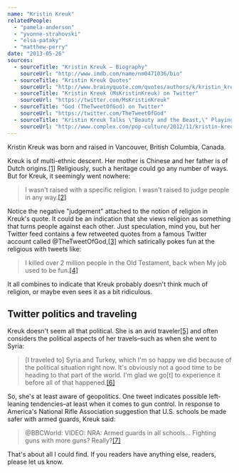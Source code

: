 ```yaml
---
name: "Kristin Kreuk"
relatedPeople:
  - "pamela-anderson"
  - "yvonne-strahovski"
  - "elsa-pataky"
  - "matthew-perry"
date: "2013-05-26"
sources:
  - sourceTitle: "Kristin Kreuk – Biography"
    sourceUrl: "http://www.imdb.com/name/nm0471036/bio"
  - sourceTitle: "Kristin Kreuk Quotes"
    sourceUrl: "http://www.brainyquote.com/quotes/authors/k/kristin_kreuk.html?vm=l"
  - sourceTitle: "Kristin Kreuk (MsKristinKreuk) on Twitter"
    sourceUrl: "https://twitter.com/MsKristinKreuk"
  - sourceTitle: "God (TheTweetOfGod) on Twitter"
    sourceUrl: "https://twitter.com/TheTweetOfGod"
  - sourceTitle: "Kristin Kreuk Talks \"Beauty and the Beast,\" Playing a Butt-Kicking Belle, & Her \"Wild Woman Adventures.\""
    sourceUrl: "http://www.complex.com/pop-culture/2012/11/kristin-kreuk-talks-beauty-and-the-beast"
---
```


Kristin Kreuk was born and raised in Vancouver, British Columbia, Canada.

Kreuk is of multi-ethnic descent. Her mother is Chinese and her father is of Dutch origins.<a class="source-citation" href="#http://www.imdb.com/name/nm0471036/bio" title="Kristin Kreuk – Biography">[1]</a> Religiously, such a heritage could go any number of ways. But for Kreuk, it seemingly went nowhere:

>I wasn't raised with a specific religion. I wasn't raised to judge people in any way.<a class="source-citation" href="#http://www.brainyquote.com/quotes/authors/k/kristin_kreuk.html?vm=l" title="Kristin Kreuk Quotes">[2]</a>

Notice the negative "judgement" attached to the notion of religion in Kreuk's quote. It could be an indication that she views religion as something that turns people against each other. Just speculation, mind you, but her Twitter feed contains a few retweeted quotes from a famous Twitter account called @TheTweetOfGod,<a class="source-citation" href="#https://twitter.com/MsKristinKreuk" title="Kristin Kreuk (MsKristinKreuk) on Twitter">[3]</a> which satirically pokes fun at the religious with tweets like:

>I killed over 2 million people in the Old Testament, back when My job used to be fun.<a class="source-citation" href="#https://twitter.com/TheTweetOfGod" title="God (TheTweetOfGod) on Twitter">[4]</a>

It all combines to indicate that Kreuk probably doesn't think much of religion, or maybe even sees it as a bit ridiculous.


## Twitter politics and traveling

Kreuk doesn't seem all that political. She is an avid traveler<a class="source-citation" href="#http://www.imdb.com/name/nm0471036/bio" title="Kristin Kreuk – Biography">[5]</a> and often considers the political aspects of her travels–such as when she went to Syria:

>[I traveled to] Syria and Turkey, which I'm so happy we did because of the political situation right now. It's obviously not a good time to be heading to that part of the world. I'm glad we go[t] to experience it before all of that happened.<a class="source-citation" href="#http://www.complex.com/pop-culture/2012/11/kristin-kreuk-talks-beauty-and-the-beast" title="Kristin Kreuk Talks &quot;Beauty and the Beast,&quot; Playing a Butt-Kicking Belle, &amp; Her &quot;Wild Woman Adventures.&quot;">[6]</a>

So, she's at least aware of geopolitics. One tweet indicates possible left-leaning tendencies–at least when it comes to gun control. In response to America's National Rifle Association suggestion that U.S. schools be made safer with armed guards, Kreuk said:

>@BBCWorld: VIDEO: NRA: Armed guards in all schools… Fighting guns with more guns? Really?<a class="source-citation" href="#https://twitter.com/MsKristinKreuk" title="Kristin Kreuk (MsKristinKreuk) on Twitter">[7]</a>

That's about all I could find. If you readers have anything else, readers, please let us know.